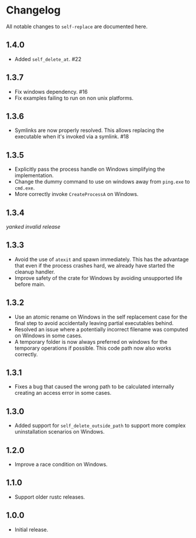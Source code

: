 # Changelog

All notable changes to `self-replace` are documented here.

## 1.4.0

- Added `self_delete_at`.  #22

## 1.3.7

- Fix windows dependency.  #16
- Fix examples failing to run on non unix platforms.

## 1.3.6

- Symlinks are now properly resolved.  This allows replacing the executable
  when it's invoked via a symlink.  #18

## 1.3.5

- Explicitly pass the process handle on Windows simplifying the implementation.
- Change the dummy command to use on windows away from `ping.exe` to `cmd.exe`.
- More correctly invoke `CreateProcessA` on Windows.

## 1.3.4

_yanked invalid release_

## 1.3.3

- Avoid the use of `atexit` and spawn immediately.  This has the advantage
  that even if the process crashes hard, we already have started the cleanup
  handler.
- Improve safety of the crate for Windows by avoiding unsupported life before main.

## 1.3.2

- Use an atomic rename on Windows in the self replacement case for the
  final step to avoid accidentally leaving partial executables behind.
- Resolved an issue where a potentially incorrect filename was computed
  on Windows in some cases.
- A temporary folder is now always preferred on windows for the temporary
  operations if possible.  This code path now also works correctly.

## 1.3.1

- Fixes a bug that caused the wrong path to be calculated internally
  creating an access error in some cases.

## 1.3.0

- Added support for `self_delete_outside_path` to support more complex
  uninstallation scenarios on Windows.

## 1.2.0

- Improve a race condition on Windows.

## 1.1.0

- Support older rustc releases.

## 1.0.0

- Initial release.
